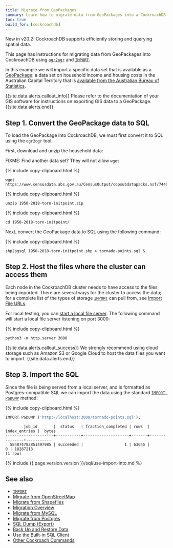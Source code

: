 ```yaml
---
title: Migrate from GeoPackages
summary: Learn how to migrate data from GeoPackages into a CockroachDB cluster.
toc: true
build_for: [cockroachdb]
---
```


<span class="version-tag">New in v20.2</span>: CockroachDB supports efficiently storing and querying spatial data.

This page has instructions for migrating data from GeoPackages into CockroachDB using [`ogr2ogr`](https://gdal.org/programs/ogr2ogr.html) and [`IMPORT`][import].

In this example we will import a specific data set that is available as a [GeoPackage](https://en.wikipedia.org/wiki/GeoPackage): a data set on household income and housing costs in the Australian Capital Territory that is [available from the Australian Bureau of Statistics](https://datapacks.censusdata.abs.gov.au/geopackages/).

{{site.data.alerts.callout_info}}
Please refer to the documentation of your GIS software for instructions on exporting GIS data to a GeoPackage.
{{site.data.alerts.end}}

## Step 1. Convert the GeoPackage data to SQL

To load the GeoPackage into CockroachDB, we must first convert it to SQL using the `ogr2ogr` tool.

First, download and unzip the household data:

FIXME: Find another data set?  They will not allow `wget`

{% include copy-clipboard.html %}
~~~ shell
wget https://www.censusdata.abs.gov.au/CensusOutput/copsubdatapacks.nsf/744b1dbbc1af143cca2573ec00061d49/e4de1d138883f1e7ca25826e0023c379!OpenDocument
~~~

{% include copy-clipboard.html %}
~~~ shell
unzip 1950-2018-torn-initpoint.zip
~~~

{% include copy-clipboard.html %}
~~~ shell
cd 1950-2018-torn-initpoint/
~~~

Next, convert the GeoPackage data to SQL using the following command:

{% include copy-clipboard.html %}
~~~ shell
shp2pgsql 1950-2018-torn-initpoint.shp > tornado-points.sql &
~~~

## Step 2. Host the files where the cluster can access them

Each node in the CockroachDB cluster needs to have access to the files being imported.  There are several ways for the cluster to access the data; for a complete list of the types of storage [`IMPORT`][import] can pull from, see [Import File URLs](import.html#import-file-urls).

For local testing, you can [start a local file server](create-a-file-server.html).  The following command will start a local file server listening on port 3000:

{% include copy-clipboard.html %}
~~~ shell
python3 -m http.server 3000
~~~

{{site.data.alerts.callout_success}}
We strongly recommend using cloud storage such as Amazon S3 or Google Cloud to host the data files you want to import.
{{site.data.alerts.end}}

## Step 3. Import the SQL

Since the file is  being served from a local server, and is formatted as Postgres-compatible SQL we can import the data using the standard [`IMPORT PGDUMP`](import.html#import-a-postgres-database-dump) method:

{% include copy-clipboard.html %}
~~~ sql
IMPORT PGDUMP ('http://localhost:3000/tornado-points.sql');
~~~

~~~
        job_id       |  status   | fraction_completed | rows  | index_entries |  bytes
---------------------+-----------+--------------------+-------+---------------+-----------
  584874782851497985 | succeeded |                  1 | 63645 |             0 | 18287213
(1 row)
~~~

{% include {{ page.version.version }}/sql/use-import-into.md %}

## See also

- [`IMPORT`][import]
- [Migrate from OpenStreetMap](migrate-from-openstreetmap.html)
- [Migrate from Shapefiles](migrate-from-shapefiles.html)
- [Migration Overview](migration-overview.html)
- [Migrate from MySQL][mysql]
- [Migrate from Postgres][postgres]
- [SQL Dump (Export)](cockroach-dump.html)
- [Back Up and Restore Data](backup-and-restore.html)
- [Use the Built-in SQL Client](cockroach-sql.html)
- [Other Cockroach Commands](cockroach-commands.html)

<!-- Reference Links -->

[postgres]: migrate-from-postgres.html
[mysql]: migrate-from-mysql.html
[import]: import.html
